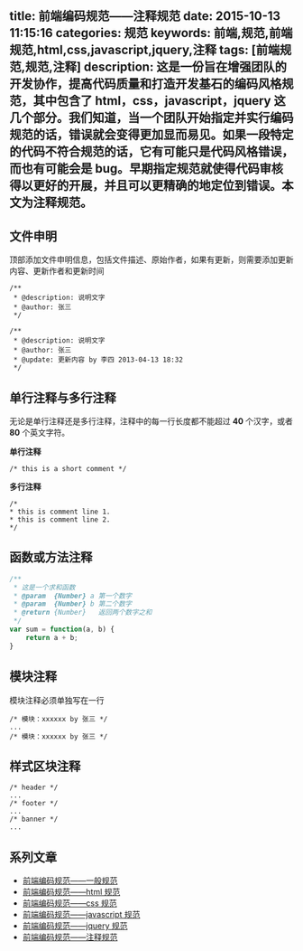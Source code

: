 title: 前端编码规范——注释规范
date: 2015-10-13 11:15:16
categories: 规范
keywords: 前端,规范,前端规范,html,css,javascript,jquery,注释
tags: [前端规范,规范,注释]
description: 这是一份旨在增强团队的开发协作，提高代码质量和打造开发基石的编码风格规范，其中包含了 html，css，javascript，jquery 这几个部分。我们知道，当一个团队开始指定并实行编码规范的话，错误就会变得更加显而易见。如果一段特定的代码不符合规范的话，它有可能只是代码风格错误，而也有可能会是 bug。早期指定规范就使得代码审核得以更好的开展，并且可以更精确的地定位到错误。本文为注释规范。
---

## 文件申明 ##

顶部添加文件申明信息，包括文件描述、原始作者，如果有更新，则需要添加更新内容、更新作者和更新时间

```
/**
 * @description: 说明文字
 * @author: 张三
 */

/**
 * @description: 说明文字
 * @author: 张三
 * @update: 更新内容 by 李四 2013-04-13 18:32
 */
```

## 单行注释与多行注释 ##

无论是单行注释还是多行注释，注释中的每一行长度都不能超过 **40** 个汉字，或者 **80** 个英文字符。

**单行注释**

```
/* this is a short comment */
```

**多行注释**

```
/*
* this is comment line 1.
* this is comment line 2.
*/
```

## 函数或方法注释 ##

``` javascript
/**
 * 这是一个求和函数
 * @param  {Number} a 第一个数字
 * @param  {Number} b 第二个数字
 * @return {Number}   返回两个数字之和
 */
var sum = function(a, b) {
    return a + b;
}
```

## 模块注释 ##

模块注释必须单独写在一行

```
/* 模块：xxxxxx by 张三 */
...
/* 模块：xxxxxx by 张三 */
```

## 样式区块注释 ##

```
/* header */
...
/* footer */
...
/* banner */
...
```

## 系列文章 ##

- [前端编码规范——一般规范](/specification/front-end-code-specification-general.html)
- [前端编码规范——html 规范](/specification/front-end-code-specification-html.html)
- [前端编码规范——css 规范](/specification/front-end-code-specification-css.html)
- [前端编码规范——javascript 规范](/specification/front-end-code-specification-javascript.html)
- [前端编码规范——jquery 规范](/specification/front-end-code-specification-jquery.html)
- [前端编码规范——注释规范](/specification/front-end-code-specification-comment.html)